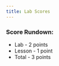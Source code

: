 ```yaml
---
title: Lab Scores
---
```


### Score Rundown:

- Lab - 2 points
- Lesson - 1 point
- Total - 3 points

<body>
    <div id="scores">
    </div>
</body>

<script>
    // put all scores and names in this array (order Z at top, A at bottom)
    let people = [
        ["id","name", "homework", "comment"],
        ["","","/3", ""],
        ["","","/3", ""],
        ["","","/3", ""],
        ["","","/3", ""],
        ["","","/3", ""],
        ["","","/3", ""],
        ["","","/3", ""],
        ["","","/3", ""],
        ["","","/3", ""],
        ["","","/3", ""],
        ["","","/3", ""],
        ["","","/3", ""],
        ["","","/3", ""],
        ["","","/3", ""],
        ["","","/3", ""],
        ["","","/3", ""],
        ["","","/3", ""]
    ]

    // // iterates through array and creates tr's and td's for each index
    function makeTableHTML(people) {
        var result = "<table>";
        result += "<thead><tr><th>Name</th><th>Score</th><th>Comment</th></thead><tbody>";
        // Create header row. Better way to do this?
        //for (var i = 0; i < array.length; i++) {
        for (var i = people.length-1; i > 0; i--) {
            result += "<tr>";
            for (var j = 1; j < people[i].length; j++) {
                result += "<td>"+ people[i][j]+"</td>";   
            }   
            result += "</tr>";
        }   
        result += "</tbody></table>";
        document.getElementById("scores").innerHTML = result;
    }
    // makeTableHTML(people);

    const url = "https://abopsc-backend.dontntntnt.de";

    async function initializeTable() {
        var myHeaders = new Headers();
        myHeaders.append("Content-Type", "application/json");

        var requestOptions = {
          method: 'GET',
          headers: myHeaders,
          mode: 'cors',
          cache: 'default', 
          credentials: 'include',
          redirect: 'manual',
        };

        var objects = [["id","name", "homeworkScore", "comment"]];

        const response = await fetch(
          url + `/api/person/all`, requestOptions
        );
        const data = await response.json();


        fetch(
          url + `/api/person/all`, requestOptions
        )
        .then((response) => response.json())
        .then((data) => {
          console.log(data);

          for (var i in data) {
            var person = data[i];
            if(person.roles[0].name == 'ROLE_USER'){
              console.log(person.name);
              console.log(person.email);

              var requestOptions2 = {
                  method: 'POST',
                  headers: myHeaders,
                  mode: 'cors',
                  cache: 'default', 
                  credentials: 'include',
                  redirect: 'manual',
                  body: JSON.stringify({ email: person.email })
                };  

              fetch(
                url + '/api/grading/grades', requestOptions2
              )
              .then((response2) => response2.json())
              .then((data2) => {
                for (var j in data2){
                  var grade = data2[j];
                  var personGradeArray = [];
                  personGradeArray.push(grade.id);
                  personGradeArray.push(grade.person.name);
                  personGradeArray.push(grade.points.toString());
                  personGradeArray.push(grade.comment)
                  console.log(personGradeArray);

                  objects.push(personGradeArray);
                }
              })                
            }
          }
        })
        .catch(error => console.log('error', error));

        console.log(objects);
        return objects;
    }
    makeTableHTML(initializeTable());
</script>
